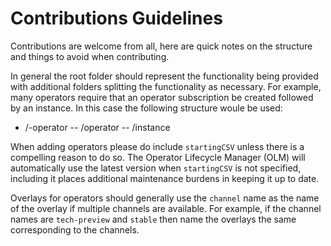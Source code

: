 # Contributions Guidelines

Contributions are welcome from all, here are quick notes on the structure and things to avoid when contributing.

In general the root folder should represent the functionality being provided with additional folders splitting the functionality as necessary. For example, many operators require that an operator subscription be created followed by an instance. In this case the following structure woule be used:

- /<name>-operator
-- /operator
-- /instance

When adding operators please do include `startingCSV` unless there is a compelling reason to do so. The Operator Lifecycle Manager (OLM) will automatically use the latest version when `startingCSV` is not specified, including it places additional maintenance burdens in keeping it up to date.

Overlays for operators should generally use the `channel` name as the name of the overlay if multiple channels are available. For example, if the channel names are `tech-preview` and `stable` then name the overlays the same corresponding to the channels.
